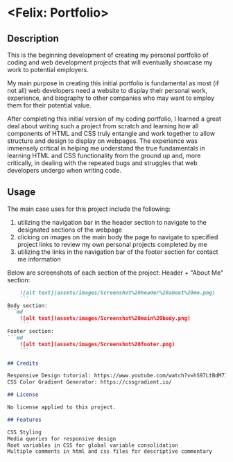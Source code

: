 # <Felix: Portfolio>

## Description

This is the beginning development of creating my personal portfolio of coding and web development projects that will eventually showcase my work to potential employers. 

My main purpose in creating this initial portfolio is fundamental as most (if not all) web developers need a website to display their personal work, experience, and biography to other companies who may want to employ them for their potential value. 

After completing this initial version of my coding portfolio, I learned a great deal about writing such a project from scratch and learning how all components of HTML and CSS truly entangle and work together to allow structure and design to display on webpages. The experience was immensely critical in helping me understand the true fundamentals in learning HTML and CSS functionality from the ground up and, more critically, in dealing with the repeated bugs and struggles that web developers undergo when writing code. 

## Usage

The main case uses for this project include the following:
1) utilizing the navigation bar in the header section to navigate to the designated sections of the webpage
2) clicking on images on the main body the page to navigate to specified project links to review my own personal projects completed by me
3) utilizing the links in the navigation bar of the footer section for contact me information 

Below are screenshots of each section of the project:
Header + "About Me" section:
```md
    ![alt text](assets/images/Screenshot%20header%20about%20me.png)
    ```
Body section:
```md
    ![alt text](assets/images/Screenshot%20main%20body.png)
    ```
Footer section: 
```md
    ![alt text](assets/images/Screenshot%20footer.png)
    ```

## Credits

Responsive Design tutorial: https://www.youtube.com/watch?v=hS97LtBdM7I&list=PL4cUxeGkcC9g9Vh9MAA-XKnfJsWZnPZFw&index=8
CSS Color Gradient Generator: https://cssgradient.io/

## License

No license applied to this project. 

## Features

CSS Styling
Media queries for responsive design
Root variables in CSS for global variable consolidation
Multiple comments in html and css files for descriptive commentary
